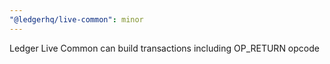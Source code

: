```yaml
---
"@ledgerhq/live-common": minor
---
```


Ledger Live Common can build transactions including OP_RETURN opcode
